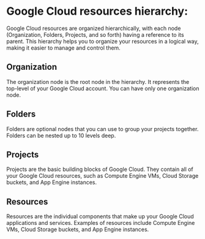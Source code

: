 # Google Cloud resources hierarchy: 
Google Cloud resources are organized hierarchically, with each node (Organization, Folders, Projects, and so forth) having a reference to its parent. This hierarchy helps you to organize your resources in a logical way, making it easier to manage and control them.

## Organization
The organization node is the root node in the hierarchy. It represents the top-level of your Google Cloud account. You can have only one organization node.

## Folders
Folders are optional nodes that you can use to group your projects together. Folders can be nested up to 10 levels deep.

## Projects
Projects are the basic building blocks of Google Cloud. They contain all of your Google Cloud resources, such as Compute Engine VMs, Cloud Storage buckets, and App Engine instances.

## Resources
Resources are the individual components that make up your Google Cloud applications and services. Examples of resources include Compute Engine VMs, Cloud Storage buckets, and App Engine instances.

